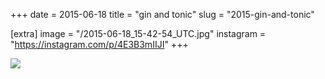 +++
date = 2015-06-18
title = "gin and tonic"
slug = "2015-gin-and-tonic"

[extra]
image = "/2015-06-18_15-42-54_UTC.jpg"
instagram = "https://instagram.com/p/4E3B3mIIJI"
+++

<img src="/2015-06-18_15-42-54_UTC.jpg" />
